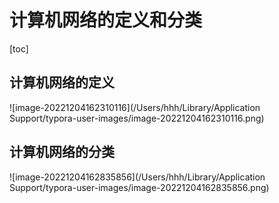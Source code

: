 # 计算机网络的定义和分类

[toc]

## 计算机网络的定义

![image-20221204162310116](/Users/hhh/Library/Application Support/typora-user-images/image-20221204162310116.png)

## 计算机网络的分类

![image-20221204162835856](/Users/hhh/Library/Application Support/typora-user-images/image-20221204162835856.png)